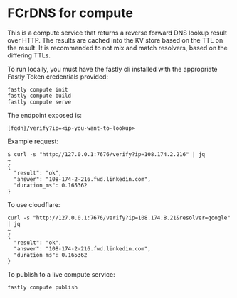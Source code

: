 # FCrDNS for compute

This is a compute service that returns a reverse forward DNS lookup result over HTTP.
The results are cached into the KV store based on the TTL on the result. It is recommended to not mix and match resolvers, based on the differing TTLs.

To run locally, you must have the fastly cli installed with the appropriate Fastly Token credentials provided:
```
fastly compute init
fastly compute build
fastly compute serve
```

The endpoint exposed is:
```
{fqdn}/verify?ip=<ip-you-want-to-lookup>
```

Example request:
```
$ curl -s "http://127.0.0.1:7676/verify?ip=108.174.2.216" | jq                                                                                    ~  
{
  "result": "ok",
  "answer": "108-174-2-216.fwd.linkedin.com",
  "duration_ms": 0.165362
}
```

To use cloudflare:
```
curl -s "http://127.0.0.1:7676/verify?ip=108.174.8.21&resolver=google" | jq                                                                                    ~  
{
  "result": "ok",
  "answer": "108-174-2-216.fwd.linkedin.com",
  "duration_ms": 0.165362
}
```

To publish to a live compute service:
```
fastly compute publish
```
